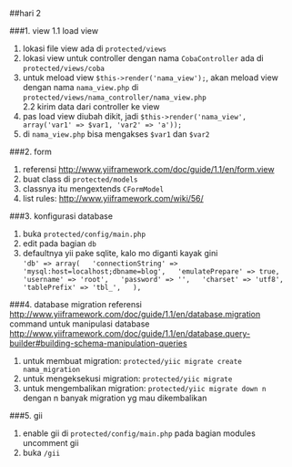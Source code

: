 ##hari 2

###1. view
1.1 load view 
1. lokasi file view ada di `protected/views`  
2. lokasi view untuk controller dengan nama `CobaController` ada di `protected/views/coba`  
3. untuk meload view `$this->render('nama_view');`, akan meload view dengan nama `nama_view.php` di `protected/views/nama_controller/nama_view.php`  
2.2 kirim data dari controller ke view  
1. pas load view diubah dikit, jadi `$this->render('nama_view', array('var1' => $var1, 'var2' => 'a'));`  
2. di `nama_view.php` bisa mengakses `$var1` dan `$var2`  
  
###2. form
1. referensi http://www.yiiframework.com/doc/guide/1.1/en/form.view  
2. buat class di `protected/models`  
3. classnya itu mengextends `CFormModel`  
4. list rules: http://www.yiiframework.com/wiki/56/  
  
###3. konfigurasi database
1. buka `protected/config/main.php`  
2. edit pada bagian `db`  
3. defaultnya yii pake sqlite, kalo mo diganti kayak gini  
`'db' => array(  
    'connectionString' => 'mysql:host=localhost;dbname=blog',  
    'emulatePrepare' => true,  
    'username' => 'root',  
    'password' => '',  
    'charset' => 'utf8',  
    'tablePrefix' => 'tbl_',  
),`  
  
###4. database migration
referensi http://www.yiiframework.com/doc/guide/1.1/en/database.migration  
command untuk manipulasi database http://www.yiiframework.com/doc/guide/1.1/en/database.query-builder#building-schema-manipulation-queries  
1. untuk membuat migration: `protected/yiic migrate create nama_migration`  
2. untuk mengeksekusi migration: `protected/yiic migrate`  
3. untuk mengembalikan migration: `protected/yiic migrate down n` dengan n banyak migration yg mau dikembalikan  
  
###5. gii
1. enable gii di `protected/config/main.php` pada bagian modules uncomment gii  
2. buka `/gii`  
